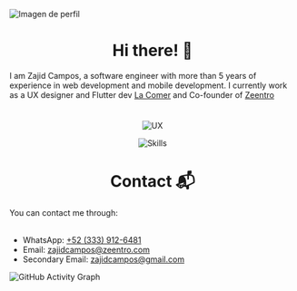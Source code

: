 ![Imagen de perfil](https://github.com/ZajidCampos/zajidcampos/assets/88481739/124de0ae-6fa2-461d-a642-f9000f63146d)

<h1 align="center">
   <b>Hi there! 👋</b>
</h1>

I am Zajid Campos, a software engineer with more than 5 years of experience in web development and mobile development. 
I currently work as a UX designer and Flutter dev [La Comer](https://www.lacomer.com.mx/) and Co-founder of [Zeentro](https://www.zeentro.com/)
<br></br>
<p align="center" style="margin-top: 20px;">
   <img src="https://github.com/ZajidCampos/zajidcampos/assets/88481739/8d3331f0-7fc3-4b00-9711-75072e5652d0" alt="UX">
</p>

<div align="center">
   <img src="https://github.com/ZajidCampos/zajidcampos/assets/88481739/0e96ba45-f568-415b-9b28-bbfc0367912c" alt="Skills">   
</div>


<h1 align="center">
   <b>Contact 📬</b>
</h1>

You can contact me through:
<br></br>

- WhatsApp: [+52 (333) 912-6481](https://wa.me/523339126481)
- Email: [zajidcampos@zeentro.com](mailto:zajidcampos@zeentro.com) 
- Secondary Email: [zajidcampos@gmail.com](mailto:zajidcampos@gmail.com)


![GitHub Activity Graph](https://github-readme-activity-graph.vercel.app/graph?username=zajidcampos&theme=github)








<!--
**ZajidCampos/zajidcampos** is a ✨ _special_ ✨ repository because its `README.md` (this file) appears on your GitHub profile.

Here are some ideas to get you started:

- 🔭 I’m currently working on ...
- 🌱 I’m currently learning ...
- 👯 I’m looking to collaborate on ...
- 🤔 I’m looking for help with ...
- 💬 Ask me about ...
- 📫 How to reach me: ...
- 😄 Pronouns: ...
- ⚡ Fun fact: ...
   <img src="https://github.com/ZajidCampos/zajidcampos/assets/88481739/fa390f5c-d222-44ae-9391-df3d41e4339b" alt="Backend">
-->

